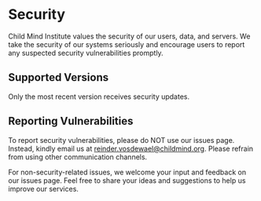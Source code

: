 # Security

Child Mind Institute values the security of our users, data, and servers. We take the security of our systems seriously and encourage users to report any suspected security vulnerabilities promptly.

## Supported Versions

Only the most recent version receives security updates.

## Reporting Vulnerabilities

To report security vulnerabilities, please do NOT use our issues page. Instead, kindly email us at reinder.vosdewael@childmind.org. Please refrain from using other communication channels.

For non-security-related issues, we welcome your input and feedback on our issues page. Feel free to share your ideas and suggestions to help us improve our services.
